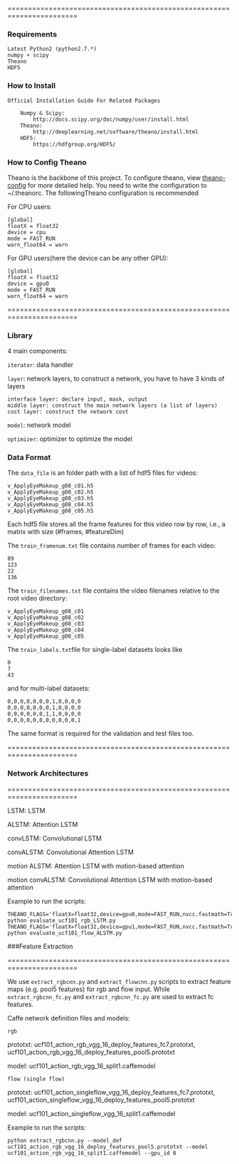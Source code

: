 
=======================================================================

### Requirements

    Latest Python2 (python2.7.*)
    numpy + scipy
    Theano
    HDF5

### How to Install
    
    Official Installation Guide For Related Packages
        
        Numpy & Scipy:
            http://docs.scipy.org/doc/numpy/user/install.html
        Theano:
            http://deeplearning.net/software/theano/install.html
        HDF5:
            https://hdfgroup.org/HDF5/

### How to Config Theano
Theano is the backbone of this project. To configure theano, view [theano-config](http://deeplearning.net/software/theano/library/config.html) for more detailed help. You need to write the configuration to ~/.theanorc. The followingTheano configuration is recommended

For CPU users:

    [global]
    floatX = float32
    device = cpu
    mode = FAST_RUN
    warn_float64 = warn

For GPU users(here the device can be any other GPU):

    [global]
    floatX = float32
    device = gpu0
    mode = FAST_RUN
    warn_float64 = warn

=======================================================================
### Library
4 main components:

`iterator`: data handler

`layer`: network layers, to construct a network, you have to have 3 kinds of layers
```
interface layer: declare input, mask, output
middle layer: construct the main network layers (a list of layers)
cost layer: construct the network cost
```
`model`: network model

`optimizer`: optimizer to optimize the model


### Data Format
The `data_file` is an folder path with a list of hdf5 files for videos:
```
v_ApplyEyeMakeup_g08_c01.h5
v_ApplyEyeMakeup_g08_c02.h5
v_ApplyEyeMakeup_g08_c03.h5
v_ApplyEyeMakeup_g08_c04.h5
v_ApplyEyeMakeup_g08_c05.h5
```
Each hdf5 file stores all the frame features for this video row by row, i.e., a matrix with size (#frames, #featureDim)

The `train_framenum.txt` file contains number of frames for each video:
```
89
123
22
136
```

The `train_filenames.txt` file contains the video filenames relative to the root video directory:
```
v_ApplyEyeMakeup_g08_c01
v_ApplyEyeMakeup_g08_c02
v_ApplyEyeMakeup_g08_c03
v_ApplyEyeMakeup_g08_c04
v_ApplyEyeMakeup_g08_c05
```

The `train_labels.txt`file for single-label datasets looks like
```
0
7
43
```
and for multi-label datasets:
```
0,0,0,0,0,0,0,1,0,0,0,0
0,0,0,0,0,0,0,1,0,0,0,0
0,0,0,0,0,0,1,1,0,0,0,0
0,0,0,0,0,0,0,0,0,0,0,1
```
The same format is required for the validation and test files too.


=======================================================================

### Network Architectures

=======================================================================

LSTM: LSTM

ALSTM: Attention LSTM

convLSTM: Convolutional LSTM

convALSTM: Convolutional Attention LSTM

motion ALSTM: Attention LSTM with motion-based attention

motion convALSTM: Convolutional Attention LSTM with motion-based attention



Example to run the scripts:

```
THEANO_FLAGS='floatX=float32,device=gpu0,mode=FAST_RUN,nvcc.fastmath=True' python evaluate_ucf101_rgb_LSTM.py
THEANO_FLAGS='floatX=float32,device=gpu1,mode=FAST_RUN,nvcc.fastmath=True' python evaluate_ucf101_flow_ALSTM.py
```


###Feature Extraction

=======================================================================

We use `extract_rgbcnn.py` and `extract_flowcnn.py` scripts to extract feature maps (e.g. pool5 features) for rgb and flow input.
While `extract_rgbcnn_fc.py` and `extract_rgbcnn_fc.py` are used to extract fc features.

Caffe network definition files and models:

`rgb`

prototxt: ucf101_action_rgb_vgg_16_deploy_features_fc7.prototxt, ucf101_action_rgb_vgg_16_deploy_features_pool5.prototxt

model: ucf101_action_rgb_vgg_16_split1.caffemodel


`flow (single flow)`

prototxt: ucf101_action_singleflow_vgg_16_deploy_features_fc7.prototxt, ucf101_action_singleflow_vgg_16_deploy_features_pool5.prototxt

model: ucf101_action_singleflow_vgg_16_split1.caffemodel


Example to run the scripts:
```
python extract_rgbcnn.py --model_def ucf101_action_rgb_vgg_16_deploy_features_pool5.prototxt --model ucf101_action_rgb_vgg_16_split1.caffemodel --gpu_id 0
```
